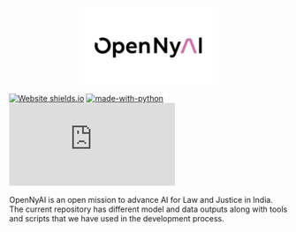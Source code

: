 <p align="center">
  <img src="opennyai_logo.png" width="252" height="140"/>
</p>


[![Website shields.io](https://img.shields.io/website-up-down-green-red/http/shields.io.svg)](http://shields.io/) [![made-with-python](https://img.shields.io/badge/Made%20with-Python-1f425f.svg)](https://www.python.org/) [![Npm package license](https://badgen.net/npm/llicense/discord.js)](https://npmjs.com/package/discord.js)

OpenNyAI is an open mission to advance AI for Law and Justice in India. The current repository has different model and data outputs along with tools and scripts that we have used in the development process.


